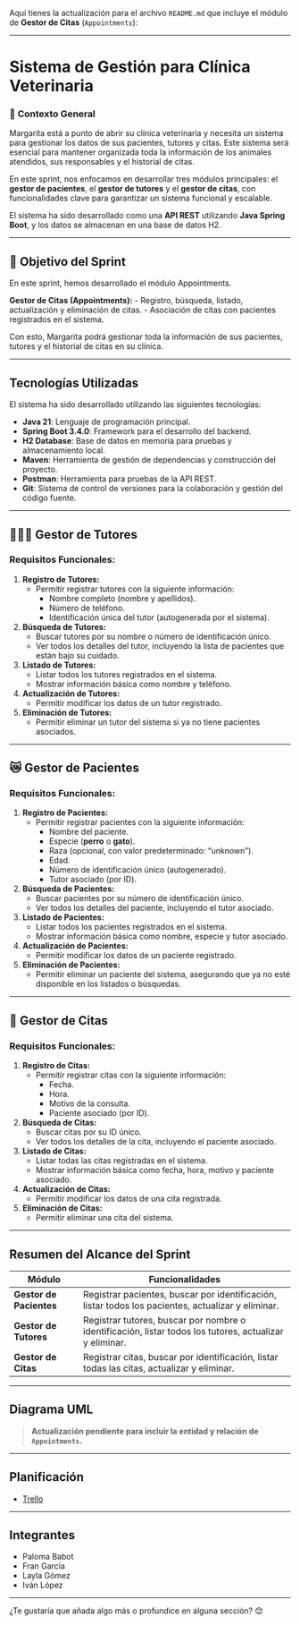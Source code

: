 Aquí tienes la actualización para el archivo `README.md` que incluye el módulo de **Gestor de Citas** (`Appointments`):

---

# Sistema de Gestión para Clínica Veterinaria

### 🏁 **Contexto General**

Margarita está a punto de abrir su clínica veterinaria y necesita un sistema para gestionar los datos de sus pacientes, tutores y citas. Este sistema será esencial para mantener organizada toda la información de los animales atendidos, sus responsables y el historial de citas.

En este sprint, nos enfocamos en desarrollar tres módulos principales: el **gestor de pacientes**, el **gestor de tutores** y el **gestor de citas**, con funcionalidades clave para garantizar un sistema funcional y escalable.

El sistema ha sido desarrollado como una **API REST** utilizando **Java Spring Boot**, y los datos se almacenan en una base de datos H2.

---

## 👀 **Objetivo del Sprint**

En este sprint, hemos desarrollado el módulo Appointments.

**Gestor de Citas (Appointments):**
    - Registro, búsqueda, listado, actualización y eliminación de citas.
    - Asociación de citas con pacientes registrados en el sistema.

Con esto, Margarita podrá gestionar toda la información de sus pacientes, tutores y el historial de citas en su clínica.

---

## **Tecnologías Utilizadas**

El sistema ha sido desarrollado utilizando las siguientes tecnologías:

- **Java 21**: Lenguaje de programación principal.
- **Spring Boot 3.4.0**: Framework para el desarrollo del backend.
- **H2 Database**: Base de datos en memoria para pruebas y almacenamiento local.
- **Maven**: Herramienta de gestión de dependencias y construcción del proyecto.
- **Postman**: Herramienta para pruebas de la API REST.
- **Git**: Sistema de control de versiones para la colaboración y gestión del código fuente.

---

## 🧑🏽‍🦰 **Gestor de Tutores**

### **Requisitos Funcionales:**

1. **Registro de Tutores:**
    - Permitir registrar tutores con la siguiente información:
        - Nombre completo (nombre y apellidos).
        - Número de teléfono.
        - Identificación única del tutor (autogenerada por el sistema).
2. **Búsqueda de Tutores:**
    - Buscar tutores por su nombre o número de identificación único.
    - Ver todos los detalles del tutor, incluyendo la lista de pacientes que están bajo su cuidado.
3. **Listado de Tutores:**
    - Listar todos los tutores registrados en el sistema.
    - Mostrar información básica como nombre y teléfono.
4. **Actualización de Tutores:**
    - Permitir modificar los datos de un tutor registrado.
5. **Eliminación de Tutores:**
    - Permitir eliminar un tutor del sistema si ya no tiene pacientes asociados.

---

## 😿 **Gestor de Pacientes**

### **Requisitos Funcionales:**

1. **Registro de Pacientes:**
    - Permitir registrar pacientes con la siguiente información:
        - Nombre del paciente.
        - Especie (**perro** o **gato**).
        - Raza (opcional, con valor predeterminado: “unknown”).
        - Edad.
        - Número de identificación único (autogenerado).
        - Tutor asociado (por ID).
2. **Búsqueda de Pacientes:**
    - Buscar pacientes por su número de identificación único.
    - Ver todos los detalles del paciente, incluyendo el tutor asociado.
3. **Listado de Pacientes:**
    - Listar todos los pacientes registrados en el sistema.
    - Mostrar información básica como nombre, especie y tutor asociado.
4. **Actualización de Pacientes:**
    - Permitir modificar los datos de un paciente registrado.
5. **Eliminación de Pacientes:**
    - Permitir eliminar un paciente del sistema, asegurando que ya no esté disponible en los listados o búsquedas.

---

## 📅 **Gestor de Citas**

### **Requisitos Funcionales:**

1. **Registro de Citas:**
    - Permitir registrar citas con la siguiente información:
        - Fecha.
        - Hora.
        - Motivo de la consulta.
        - Paciente asociado (por ID).
2. **Búsqueda de Citas:**
    - Buscar citas por su ID único.
    - Ver todos los detalles de la cita, incluyendo el paciente asociado.
3. **Listado de Citas:**
    - Listar todas las citas registradas en el sistema.
    - Mostrar información básica como fecha, hora, motivo y paciente asociado.
4. **Actualización de Citas:**
    - Permitir modificar los datos de una cita registrada.
5. **Eliminación de Citas:**
    - Permitir eliminar una cita del sistema.

---

## **Resumen del Alcance del Sprint**

| **Módulo**           | **Funcionalidades**                                                                                                                                 |
|-----------------------|-----------------------------------------------------------------------------------------------------------------------------------------------------|
| **Gestor de Pacientes** | Registrar pacientes, buscar por identificación, listar todos los pacientes, actualizar y eliminar.                                                |
| **Gestor de Tutores**   | Registrar tutores, buscar por nombre o identificación, listar todos los tutores, actualizar y eliminar.                                           |
| **Gestor de Citas**     | Registrar citas, buscar por identificación, listar todas las citas, actualizar y eliminar.                                                        |

---

## **Diagrama UML**

> **Actualización pendiente para incluir la entidad y relación de `Appointments`.**

---

## **Planificación**

- [Trello](https://trello.com/invite/b/673c9f6e1dbab5ef51910ebf/ATTI7adb4466e1d431c6b699b7cfcee1e142C3D560B0/clinicaveterinaria)

---

## **Integrantes**

- Paloma Babot
- Fran García
- Layla Gómez
- Iván López

---

¿Te gustaría que añada algo más o profundice en alguna sección? 😊
